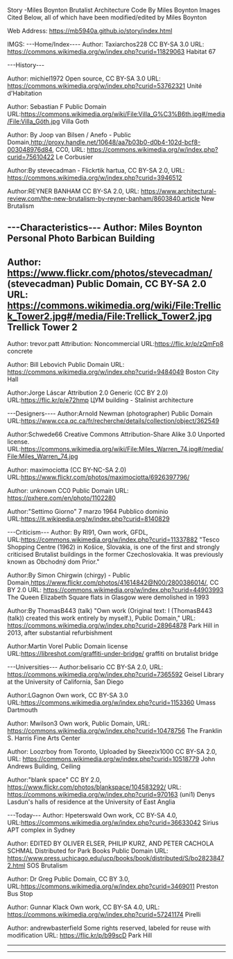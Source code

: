 Story -Miles Boynton
Brutalist Architecture
Code By Miles Boynton
Images Cited Below, all of which have been modified/edited by Miles Boynton

Web Address: https://mb5940a.github.io/story/index.html

IMGS:
---Home/Index----
Author: Taxiarchos228
CC BY-SA 3.0
URL: https://commons.wikimedia.org/w/index.php?curid=11829063
Habitat 67

---History---

Author: michiel1972
Open source, CC BY-SA 3.0
URL: https://commons.wikimedia.org/w/index.php?curid=53762321
Unité d'Habitation

Author: Sebastian F
Public Domain
URL:https://commons.wikimedia.org/wiki/File:Villa_G%C3%B6th.jpg#/media/File:Villa_Göth.jpg
Villa Goth

Author: By Joop van Bilsen / Anefo -
Public Domain,http://proxy.handle.net/10648/aa7b03b0-d0b4-102d-bcf8-003048976d84, CC0,
URL: https://commons.wikimedia.org/w/index.php?curid=75610422
Le Corbusier

Author:By stevecadman -
Flickrtik hartua, CC BY-SA 2.0,
URL: https://commons.wikimedia.org/w/index.php?curid=3946512

Author:REYNER BANHAM
CC BY-SA 2.0,
URL: https://www.architectural-review.com/the-new-brutalism-by-reyner-banham/8603840.article
New Brutalism

---Characteristics---
Author: Miles Boynton
Personal Photo
Barbican Building
-----
Author: https://www.flickr.com/photos/stevecadman/ (stevecadman)
Public Domain, CC BY-SA 2.0
URL:  https://commons.wikimedia.org/wiki/File:Trellick_Tower2.jpg#/media/File:Trellick_Tower2.jpg
Trellick Tower 2
-----
Author: trevor.patt
Attribution: Noncommercial
URL:https://flic.kr/p/zQmFp8
concrete

Author: Bill Lebovich
Public Domain
URL: https://commons.wikimedia.org/w/index.php?curid=9484049
Boston City Hall

Author:Jorge Láscar
Attribution 2.0 Generic (CC BY 2.0)
URL:https://flic.kr/p/e72hmp
ЦУМ building - Stalinist architecture


---Designers----
Author:Arnold Newman (photographer)
Public Domain
URL:https://www.cca.qc.ca/fr/recherche/details/collection/object/362549

Author:Schwede66
Creative Commons Attribution-Share Alike 3.0 Unported license.
URL:https://commons.wikimedia.org/wiki/File:Miles_Warren_74.jpg#/media/File:Miles_Warren_74.jpg

Author: maximociotta
(CC BY-NC-SA 2.0)
URL:https://www.flickr.com/photos/maximociotta/6926397796/

Author: unknown
CC0 Public Domain
URL: https://pxhere.com/en/photo/1102280

Author:"Settimo Giorno" 7 marzo 1964
Pubblico dominio
URL:https://it.wikipedia.org/w/index.php?curid=8140829


---Criticism---
Author: By Rl91, Own work, GFDL,
URL:https://commons.wikimedia.org/w/index.php?curid=11337882
"Tesco Shopping Centre (1962) in Košice, Slovakia, is one of the first and strongly criticised Brutalist buildings in the former Czechoslovakia. It was previously known as Obchodný dom Prior."

Author:By Simon Chirgwin (chirgy) -
Public Domain,https://www.flickr.com/photos/41614842@N00/2800386014/, CC BY 2.0
URL: https://commons.wikimedia.org/w/index.php?curid=44903993
The Queen Elizabeth Square flats in Glasgow were demolished in 1993

Author:By ThomasB443 (talk)
"Own work (Original text: I (ThomasB443 (talk)) created this work entirely by myself.), Public Domain,"
URL: https://commons.wikimedia.org/w/index.php?curid=28964878
Park Hill in 2013, after substantial refurbishment

Author:Martin Vorel
Public Domain license
URL:https://libreshot.com/graffiti-under-bridge/
graffiti on brutalist bridge


---Universities---
Author:belisario
CC BY-SA 2.0,
URL: https://commons.wikimedia.org/w/index.php?curid=7365592
Geisel Library at the University of California, San Diego

Author:LGagnon
Own work, CC BY-SA 3.0
URL:https://commons.wikimedia.org/w/index.php?curid=1153360
Umass Dartmouth

Author: Mwilson3
Own work, Public Domain,
URL: https://commons.wikimedia.org/w/index.php?curid=10478756
The Franklin S. Harris Fine Arts Center

Author: Loozrboy from Toronto, Uploaded by Skeezix1000
CC BY-SA 2.0,
URL: https://commons.wikimedia.org/w/index.php?curid=10518779
John Andrews Building, Ceiling

Author:"blank space"
 CC BY 2.0, https://www.flickr.com/photos/blankspace/104583292/
URL: https://commons.wikimedia.org/w/index.php?curid=970163
(uni1) Denys Lasdun's halls of residence at the University of East Anglia


---Today---
Author: Hpeterswald
Own work, CC BY-SA 4.0,
URL:https://commons.wikimedia.org/w/index.php?curid=36633042
Sirius APT complex in Sydney

Author: EDITED BY OLIVER ELSER, PHILIP KURZ, AND PETER CACHOLA SCHMAL
Distributed for Park Books
Public Domain
URL: https://www.press.uchicago.edu/ucp/books/book/distributed/S/bo28238472.html
SOS Brutalism

Author: Dr Greg
Public Domain, CC BY 3.0,
URL:https://commons.wikimedia.org/w/index.php?curid=3469011
Preston Bus Stop

Author: Gunnar Klack
Own work, CC BY-SA 4.0,
URL: https://commons.wikimedia.org/w/index.php?curid=57241174
Pirelli

Author: andrewbasterfield
Some rights reserved, labeled for reuse with modification
URL: https://flic.kr/p/b99scD
Park Hill

**************************************************************************************************************************************************
**************************************************************************************************************************************************************
